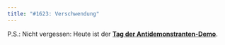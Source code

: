 ```yaml
---
title: "#1623: Verschwendung"
---
```


P.S.:
Nicht vergessen: Heute ist der <a href="http://www.fonflatter.de/kalender"><strong>Tag der Antidemonstranten-Demo</strong></a>.


